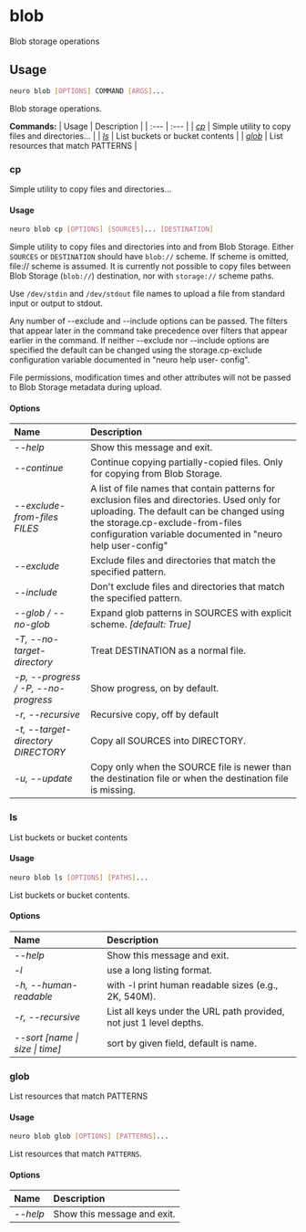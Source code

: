 # blob

Blob storage operations

## Usage

```bash
neuro blob [OPTIONS] COMMAND [ARGS]...
```

Blob storage operations.

**Commands:**
| Usage | Description |
| :--- | :--- |
| [_cp_](blob.md#cp) | Simple utility to copy files and directories... |
| [_ls_](blob.md#ls) | List buckets or bucket contents |
| [_glob_](blob.md#glob) | List resources that match PATTERNS |


### cp

Simple utility to copy files and directories...


#### Usage

```bash
neuro blob cp [OPTIONS] [SOURCES]... [DESTINATION]
```

Simple utility to copy files and directories into and from Blob Storage.
Either `SOURCES` or `DESTINATION` should have `blob://` scheme.
If scheme is
omitted, file:// scheme is assumed. It is currently not possible to
copy files
between Blob Storage (`blob://`) destination, nor with `storage://`
scheme
paths.

Use `/dev/stdin` and `/dev/stdout` file names to upload a file from
standard input
or output to stdout.

Any number of --exclude and --include
options can be passed.  The
filters that appear later in the command take
precedence over filters
that appear earlier in the command.  If neither
--exclude nor
--include options are specified the default can be changed using
the
storage.cp-exclude configuration variable documented in
"neuro help user-
config".

File permissions, modification times and other attributes will not
be passed to
Blob Storage metadata during upload.

#### Options

| Name | Description |
| :--- | :--- |
| _--help_ | Show this message and exit. |
| _--continue_ | Continue copying partially-copied files. Only for copying from Blob Storage. |
| _--exclude-from-files FILES_ | A list of file names that contain patterns for exclusion files and directories. Used only for uploading. The default can be changed using the storage.cp-exclude-from-files configuration variable documented in "neuro help user-config" |
| _--exclude_ | Exclude files and directories that match the specified pattern. |
| _--include_ | Don't exclude files and directories that match the specified pattern. |
| _--glob / --no-glob_ | Expand glob patterns in SOURCES with explicit scheme.  _\[default: True\]_ |
| _-T, --no-target-directory_ | Treat DESTINATION as a normal file. |
| _-p, --progress / -P, --no-progress_ | Show progress, on by default. |
| _-r, --recursive_ | Recursive copy, off by default |
| _-t, --target-directory DIRECTORY_ | Copy all SOURCES into DIRECTORY. |
| _-u, --update_ | Copy only when the SOURCE file is newer than the destination file or when the destination file is missing. |



### ls

List buckets or bucket contents


#### Usage

```bash
neuro blob ls [OPTIONS] [PATHS]...
```

List buckets or bucket contents.

#### Options

| Name | Description |
| :--- | :--- |
| _--help_ | Show this message and exit. |
| _-l_ | use a long listing format. |
| _-h, --human-readable_ | with -l print human readable sizes \(e.g., 2K, 540M\). |
| _-r, --recursive_ | List all keys under the URL path provided, not just 1 level depths. |
| _--sort \[name &#124; size &#124; time\]_ | sort by given field, default is name. |



### glob

List resources that match PATTERNS


#### Usage

```bash
neuro blob glob [OPTIONS] [PATTERNS]...
```

List resources that match `PATTERNS`.

#### Options

| Name | Description |
| :--- | :--- |
| _--help_ | Show this message and exit. |


